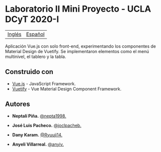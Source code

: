 # Laboratorio II Mini Proyecto - UCLA DCyT 2020-I

<table>
    <tr>
        <!-- Do not translate this table -->
        <td><a href="./README.md"> Inglés </a></td>
        <td><a href="./README-ES.md"> Español </a></td>
    </tr>
</table>

Aplicación Vue.js con solo front-end, experimentando los componentes de Material Design de Vuetify.
Se implementaron elementos como el menú multinivel, el tablero y la tabla.

## Construido con

* [Vue.js](https://vuejs.org/) - JavaScript Framework.
* [Vuetify](https://vuetifyjs.com/en/) - Vue Material Design Component Framework.

## Autores

* **Neptalí Piña.** [@nepta1998.](https://github.com/nepta1998/)

* **José Luis Pacheco.** [@joclpacheb.](https://github.com/joclpacheb/)

* **Dany Karam.** [@Ryuuji14.](https://github.com/Ryuuji14)

* **Anyeli Villarreal.** [@anyiv.](https://github.com/anyiv)
